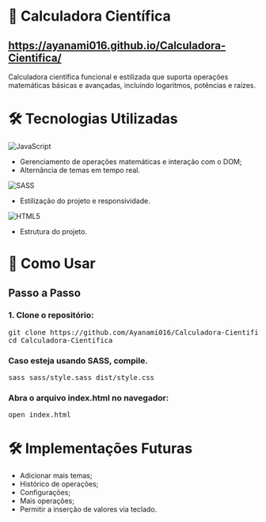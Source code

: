 # 🧮 Calculadora Científica

## https://ayanami016.github.io/Calculadora-Cientifica/

Calculadora científica funcional e estilizada que suporta operações matemáticas básicas e avançadas, incluindo logaritmos, potências e raízes.

# 🛠️ Tecnologias Utilizadas
![JavaScript](https://img.shields.io/badge/javascript-%23323330.svg?style=for-the-badge&logo=javascript&logoColor=%23F7DF1E) <br>
* Gerenciamento de operações matemáticas e interação com o DOM;
* Alternância de temas em tempo real.

![SASS](https://img.shields.io/badge/SASS-hotpink.svg?style=for-the-badge&logo=SASS&logoColor=white) <br>
* Estilização do projeto e responsividade.

![HTML5](https://img.shields.io/badge/html5-%23E34F26.svg?style=for-the-badge&logo=html5&logoColor=white) <br>
* Estrutura do projeto.

# 🧩 Como Usar
## Passo a Passo
### 1. Clone o repositório:
<pre>
git clone https://github.com/Ayanami016/Calculadora-Cientifica
cd Calculadora-Cientifica
</pre>

### Caso esteja usando SASS, compile.
<pre>
sass sass/style.sass dist/style.css
</pre>

### Abra o arquivo index.html no navegador:
<pre>
open index.html
</pre>

# 🛠️ Implementações Futuras
* Adicionar mais temas;
* Histórico de operações;
* Configurações;
* Mais operações;
* Permitir a inserção de valores via teclado.